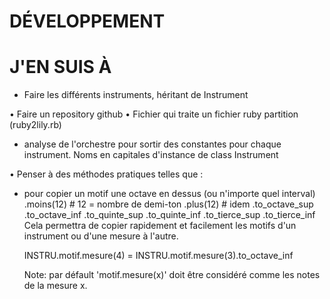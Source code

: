 DÉVELOPPEMENT
==============

# J'EN SUIS À
  - Faire les différents instruments, héritant de Instrument
  
• Faire un repository github
• Fichier qui traite un fichier ruby partition (ruby2lily.rb)
  - analyse de l'orchestre pour sortir des constantes pour chaque 
    instrument. Noms en capitales d'instance de class Instrument

• Penser à des méthodes pratiques telles que :
  - pour copier un motif une octave en dessus (ou n'importe quel 
    interval)
      <le motif>.moins(12)  # 12 = nombre de demi-ton
      <le motif>.plus(12)   # idem
      <le motif>.to_octave_sup
      <le motif>.to_octave_inf
      <le motif>.to_quinte_sup
      <le motif>.to_quinte_inf
        .to_tierce_sup
        .to_tierce_inf
    Cela permettra de copier rapidement et facilement les motifs d'un
    instrument ou d'une mesure à l'autre.
    
    INSTRU.motif.mesure(4) = INSTRU.motif.mesure(3).to_octave_inf
    
    Note: par défault 'motif.mesure(x)' doit être considéré comme les
    notes de la mesure x.